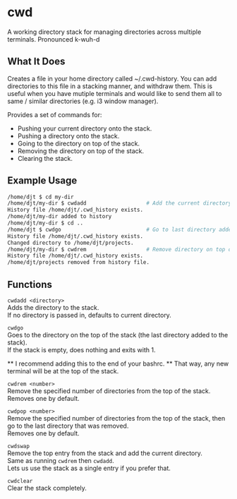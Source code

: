 # cwd
A working directory stack for managing directories across multiple terminals.
Pronounced k-wuh-d

## What It Does
Creates a file in your home directory called ~/.cwd-history.
You can add directories to this file in a stacking manner, and withdraw them.
This is useful when you have mutiple terminals and would like to send them all to same / similar directories (e.g. i3 window manager).

Provides a set of commands for:
- Pushing your current directory onto the stack.
- Pushing a directory onto the stack.
- Going to the directory on top of the stack.
- Removing the directory on top of the stack.
- Clearing the stack.

## Example Usage
```sh
/home/djt $ cd my-dir
/home/djt/my-dir $ cwdadd                   # Add the current directory to the stack
History file /home/djt/.cwd_history exists.
/home/djt/my-dir added to history
/home/djt/my-dir $ cd ..
/home/djt $ cwdgo                           # Go to last directory added to stack - /home/djt/my-dir
History file /home/djt/.cwd_history exists.
Changed directory to /home/djt/projects.
/home/djt/my-dir $ cwdrem                   # Remove directory on top of stack
History file /home/djt/.cwd_history exists.
/home/djt/projects removed from history file.
```

## Functions
`cwdadd <directory>`  
Adds the directory to the stack.  
If no directory is passed in, defaults to current directory.

`cwdgo`  
Goes to the directory on the top of the stack (the last directory added to the stack).  
If the stack is empty, does nothing and exits with 1.

** I recommend adding this to the end of your bashrc. ** That way, any new terminal will be at the top of the stack.

`cwdrem <number>`  
Remove the specified number of directories from the top of the stack.  
Removes one by default.

`cwdpop <number>`  
Remove the specified number of directories from the top of the stack, then go to the last directory that was removed.  
Removes one by default.

`cwdswap`  
Remove the top entry from the stack and add the current directory.  
Same as running `cwdrem` then `cwdadd`.  
Lets us use the stack as a single entry if you prefer that.

`cwdclear`  
Clear the stack completely.
